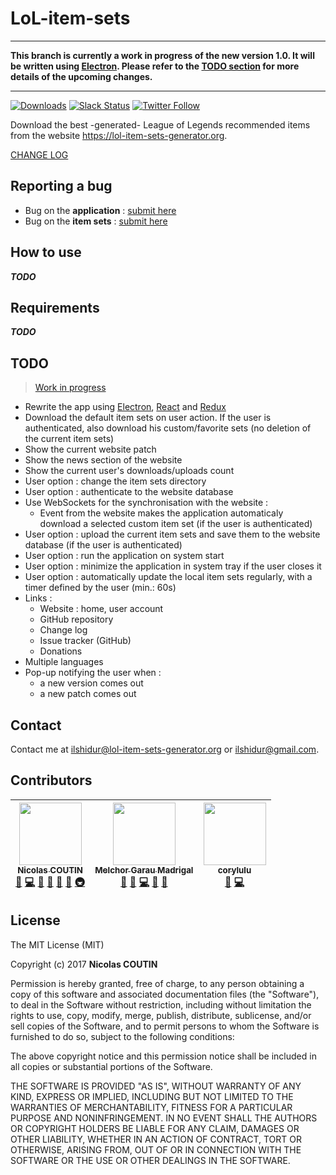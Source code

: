 # LoL-item-sets

<hr/>

**This branch is currently a work in progress of the new version 1.0. It will be written using [Electron](https://electron.atom.io).
Please refer to the [TODO section](#TODO) for more details of the upcoming changes.**

<hr/>

[![Downloads](https://img.shields.io/github/downloads/Ilshidur/LoL-item-sets/total.svg)](https://github.com/Ilshidur/LoL-item-sets/releases)
[![Slack Status](https://slack.lol-item-sets-generator.org/badge.svg)](https://slack.lol-item-sets-generator.org/)
[![Twitter Follow](https://img.shields.io/twitter/follow/LoL_item_sets.svg?style=social&label=Follow)](https://twitter.com/Unreal_IRCd)

Download the best -generated- League of Legends recommended items from the website https://lol-item-sets-generator.org.

[CHANGE LOG](https://github.com/Ilshidur/LoL-item-sets/blob/master/CHANGELOG.md)

## Reporting a bug

* Bug on the **application** : [submit here](https://github.com/Ilshidur/LoL-item-sets/issues/new)
* Bug on the **item sets** : [submit here](https://github.com/Ilshidur/feeder.lol-item-sets-generator.org/issues/new)

## How to use

***TODO***

## Requirements

***TODO***

## TODO

> [Work in progress](https://github.com/league-of-legends-devs/LoL-item-sets/projects/1)

* Rewrite the app using [Electron](https://electron.atom.io), [React](https://facebook.github.io/react) and [Redux](http://redux.js.org)
* Download the default item sets on user action. If the user is authenticated, also download his custom/favorite sets (no deletion of the current item sets)
* Show the current website patch
* Show the news section of the website
* Show the current user's downloads/uploads count
* User option : change the item sets directory
* User option : authenticate to the website database
* Use WebSockets for the synchronisation with the website :
  * Event from the website makes the application automaticaly download a selected custom item set (if the user is authenticated)
* User option : upload the current item sets and save them to the website database (if the user is authenticated)
* User option : run the application on system start
* User option : minimize the application in system tray if the user closes it
* User option : automatically update the local item sets regularly, with a timer defined by the user (min.: 60s)
* Links :
  * Website : home, user account
  * GitHub repository
  * Change log
  * Issue tracker (GitHub)
  * Donations
* Multiple languages
* Pop-up notifying the user when :
  * a new version comes out
  * a new patch comes out

## Contact

Contact me at [ilshidur@lol-item-sets-generator.org](mailto:ilshidur@lol-item-sets-generator.org) or [ilshidur@gmail.com](mailto:ilshidur@gmail.com).

## Contributors

<!-- ALL-CONTRIBUTORS-LIST:START - Do not remove or modify this section -->
| [<img src="https://avatars2.githubusercontent.com/u/6564012?v=3" width="100px;"/><br /><sub>Nicolas COUTIN</sub>](https://www.nicolas-coutin.fr)<br />[💬](#question-Ilshidur "Answering Questions") [💻](https://github.com/Ilshidur/LoL-item-sets/commits?author=Ilshidur "Code") [🎨](#design-Ilshidur "Design") [📖](https://github.com/Ilshidur/LoL-item-sets/commits?author=Ilshidur "Documentation") [👀](#review-Ilshidur "Reviewed Pull Requests") [🔧](#tool-Ilshidur "Tools") [🚇](#infra-Ilshidur "Infrastructure (Hosting, Build-Tools, etc)") | [<img src="https://avatars2.githubusercontent.com/u/1056963?v=3" width="100px;"/><br /><sub>Melchor Garau Madrigal</sub>](http://melchor9000.me)<br />[💬](#question-melchor629 "Answering Questions") [🐛](https://github.com/Ilshidur/LoL-item-sets/issues?q=author%3Amelchor629 "Bug reports") [💻](https://github.com/Ilshidur/LoL-item-sets/commits?author=melchor629 "Code") [🎨](#design-melchor629 "Design") [📖](https://github.com/Ilshidur/LoL-item-sets/commits?author=melchor629 "Documentation") | [<img src="https://avatars0.githubusercontent.com/u/510057?v=3" width="100px;"/><br /><sub>corylulu</sub>](https://github.com/corylulu)<br />[🐛](https://github.com/Ilshidur/LoL-item-sets/issues?q=author%3Acorylulu "Bug reports") [💻](https://github.com/Ilshidur/LoL-item-sets/commits?author=corylulu "Code") |
| :---: | :---: | :---: |
<!-- ALL-CONTRIBUTORS-LIST:END -->

## License

The MIT License (MIT)

Copyright (c) 2017 **Nicolas COUTIN**

Permission is hereby granted, free of charge, to any person obtaining a copy
of this software and associated documentation files (the "Software"), to deal
in the Software without restriction, including without limitation the rights
to use, copy, modify, merge, publish, distribute, sublicense, and/or sell
copies of the Software, and to permit persons to whom the Software is
furnished to do so, subject to the following conditions:

The above copyright notice and this permission notice shall be included in all
copies or substantial portions of the Software.

THE SOFTWARE IS PROVIDED "AS IS", WITHOUT WARRANTY OF ANY KIND, EXPRESS OR
IMPLIED, INCLUDING BUT NOT LIMITED TO THE WARRANTIES OF MERCHANTABILITY,
FITNESS FOR A PARTICULAR PURPOSE AND NONINFRINGEMENT. IN NO EVENT SHALL THE
AUTHORS OR COPYRIGHT HOLDERS BE LIABLE FOR ANY CLAIM, DAMAGES OR OTHER
LIABILITY, WHETHER IN AN ACTION OF CONTRACT, TORT OR OTHERWISE, ARISING FROM,
OUT OF OR IN CONNECTION WITH THE SOFTWARE OR THE USE OR OTHER DEALINGS IN THE
SOFTWARE.
